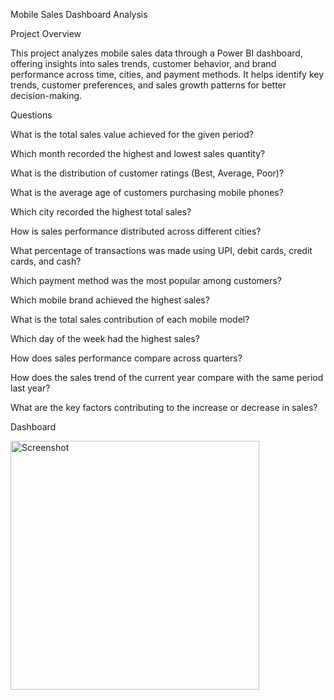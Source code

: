 Mobile Sales Dashboard Analysis

Project Overview

This project analyzes mobile sales data through a Power BI dashboard, offering insights into sales trends, customer behavior, and brand performance across time, cities, and payment methods. It helps identify key trends, customer preferences, and sales growth patterns for better decision-making.

Questions

What is the total sales value achieved for the given period?

Which month recorded the highest and lowest sales quantity?

What is the distribution of customer ratings (Best, Average, Poor)?

What is the average age of customers purchasing mobile phones?

Which city recorded the highest total sales?

How is sales performance distributed across different cities?

What percentage of transactions was made using UPI, debit cards, credit cards, and cash?

Which payment method was the most popular among customers?

Which mobile brand achieved the highest sales?

What is the total sales contribution of each mobile model?

Which day of the week had the highest sales?

How does sales performance compare across quarters?

How does the sales trend of the current year compare with the same period last year?

What are the key factors contributing to the increase or decrease in sales?

Dashboard

<img width="398" alt="Screenshot " src="https://github.com/user-attachments/assets/3bbe5de0-81a1-4709-8c03-1106ce64cd4d" />



